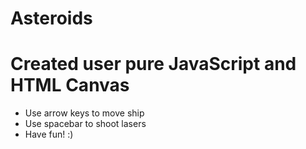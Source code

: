 # Asteroids

# Created user pure JavaScript and HTML Canvas


* Use arrow keys to move ship
* Use spacebar to shoot lasers
* Have fun! :)